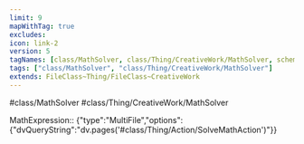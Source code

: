 ```yaml
---
limit: 9
mapWithTag: true
excludes:
icon: link-2
version: 5
tagNames: [class/MathSolver, class/Thing/CreativeWork/MathSolver, schema-org/MathSolver]
tags: ["class/MathSolver", "class/Thing/CreativeWork/MathSolver"]
extends: FileClass~Thing/FileClass~CreativeWork
---
```


#class/MathSolver
#class/Thing/CreativeWork/MathSolver

MathExpression:: {"type":"MultiFile","options":{"dvQueryString":"dv.pages('#class/Thing/Action/SolveMathAction')"}}
